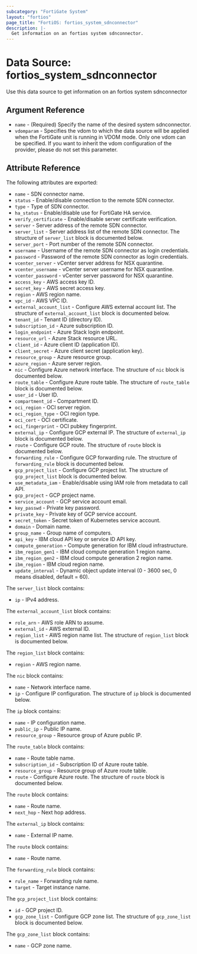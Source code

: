 ```yaml
---
subcategory: "FortiGate System"
layout: "fortios"
page_title: "FortiOS: fortios_system_sdnconnector"
description: |-
  Get information on an fortios system sdnconnector.
---
```


# Data Source: fortios_system_sdnconnector
Use this data source to get information on an fortios system sdnconnector

## Argument Reference

* `name` - (Required) Specify the name of the desired system sdnconnector.
* `vdomparam` - Specifies the vdom to which the data source will be applied when the FortiGate unit is running in VDOM mode. Only one vdom can be specified. If you want to inherit the vdom configuration of the provider, please do not set this parameter.


## Attribute Reference

The following attributes are exported:

* `name` - SDN connector name.
* `status` - Enable/disable connection to the remote SDN connector.
* `type` - Type of SDN connector.
* `ha_status` - Enable/disable use for FortiGate HA service.
* `verify_certificate` - Enable/disable server certificate verification.
* `server` - Server address of the remote SDN connector.
* `server_list` - Server address list of the remote SDN connector. The structure of `server_list` block is documented below.
* `server_port` - Port number of the remote SDN connector.
* `username` - Username of the remote SDN connector as login credentials.
* `password` - Password of the remote SDN connector as login credentials.
* `vcenter_server` - vCenter server address for NSX quarantine.
* `vcenter_username` - vCenter server username for NSX quarantine.
* `vcenter_password` - vCenter server password for NSX quarantine.
* `access_key` - AWS access key ID.
* `secret_key` - AWS secret access key.
* `region` - AWS region name.
* `vpc_id` - AWS VPC ID.
* `external_account_list` - Configure AWS external account list. The structure of `external_account_list` block is documented below.
* `tenant_id` - Tenant ID (directory ID).
* `subscription_id` - Azure subscription ID.
* `login_endpoint` - Azure Stack login endpoint.
* `resource_url` - Azure Stack resource URL.
* `client_id` - Azure client ID (application ID).
* `client_secret` - Azure client secret (application key).
* `resource_group` - Azure resource group.
* `azure_region` - Azure server region.
* `nic` - Configure Azure network interface. The structure of `nic` block is documented below.
* `route_table` - Configure Azure route table. The structure of `route_table` block is documented below.
* `user_id` - User ID.
* `compartment_id` - Compartment ID.
* `oci_region` - OCI server region.
* `oci_region_type` - OCI region type.
* `oci_cert` - OCI certificate.
* `oci_fingerprint` - OCI pubkey fingerprint.
* `external_ip` - Configure GCP external IP. The structure of `external_ip` block is documented below.
* `route` - Configure GCP route. The structure of `route` block is documented below.
* `forwarding_rule` - Configure GCP forwarding rule. The structure of `forwarding_rule` block is documented below.
* `gcp_project_list` - Configure GCP project list. The structure of `gcp_project_list` block is documented below.
* `use_metadata_iam` - Enable/disable using IAM role from metadata to call API.
* `gcp_project` - GCP project name.
* `service_account` - GCP service account email.
* `key_passwd` - Private key password.
* `private_key` - Private key of GCP service account.
* `secret_token` - Secret token of Kubernetes service account.
* `domain` - Domain name.
* `group_name` - Group name of computers.
* `api_key` - IBM cloud API key or service ID API key.
* `compute_generation` - Compute generation for IBM cloud infrastructure.
* `ibm_region_gen1` - IBM cloud compute generation 1 region name.
* `ibm_region_gen2` - IBM cloud compute generation 2 region name.
* `ibm_region` - IBM cloud region name.
* `update_interval` - Dynamic object update interval (0 - 3600 sec, 0 means disabled, default = 60).

The `server_list` block contains:

* `ip` - IPv4 address.

The `external_account_list` block contains:

* `role_arn` - AWS role ARN to assume.
* `external_id` - AWS external ID.
* `region_list` - AWS region name list. The structure of `region_list` block is documented below.

The `region_list` block contains:

* `region` - AWS region name.

The `nic` block contains:

* `name` - Network interface name.
* `ip` - Configure IP configuration. The structure of `ip` block is documented below.

The `ip` block contains:

* `name` - IP configuration name.
* `public_ip` - Public IP name.
* `resource_group` - Resource group of Azure public IP.

The `route_table` block contains:

* `name` - Route table name.
* `subscription_id` - Subscription ID of Azure route table.
* `resource_group` - Resource group of Azure route table.
* `route` - Configure Azure route. The structure of `route` block is documented below.

The `route` block contains:

* `name` - Route name.
* `next_hop` - Next hop address.

The `external_ip` block contains:

* `name` - External IP name.

The `route` block contains:

* `name` - Route name.

The `forwarding_rule` block contains:

* `rule_name` - Forwarding rule name.
* `target` - Target instance name.

The `gcp_project_list` block contains:

* `id` - GCP project ID.
* `gcp_zone_list` - Configure GCP zone list. The structure of `gcp_zone_list` block is documented below.

The `gcp_zone_list` block contains:

* `name` - GCP zone name.

